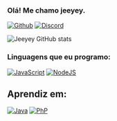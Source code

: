 ### Olá! Me chamo jeeyey.

[![Github](https://img.shields.io/badge/GitHub-100000?style=for-the-badge&logo=github&logoColor=white)]()
[![Discord](https://img.shields.io/badge/Discord-7289DA?style=for-the-badge&logo=discord&logoColor=white)]()

![Jeeyey GitHub stats](https://github-readme-stats.vercel.app/api?username=jeeyey&show_icons=true&theme=radical)

### Linguagens que eu programo:

[![JavaScript](https://img.shields.io/badge/JavaScript-323330?style=for-the-badge&logo=javascript&logoColor=F7DF1E)]()
[![NodeJS](https://img.shields.io/badge/Node.js-43853D?style=for-the-badge&logo=node.js&logoColor=white)]()

## Aprendiz em:

[![Java](https://img.shields.io/badge/Java-ED8B00?style=for-the-badge&logo=java&logoColor=white)]()
[![PhP](https://img.shields.io/badge/Kotlin-0095D5?&style=for-the-badge&logo=kotlin&logoColor=white)]()
